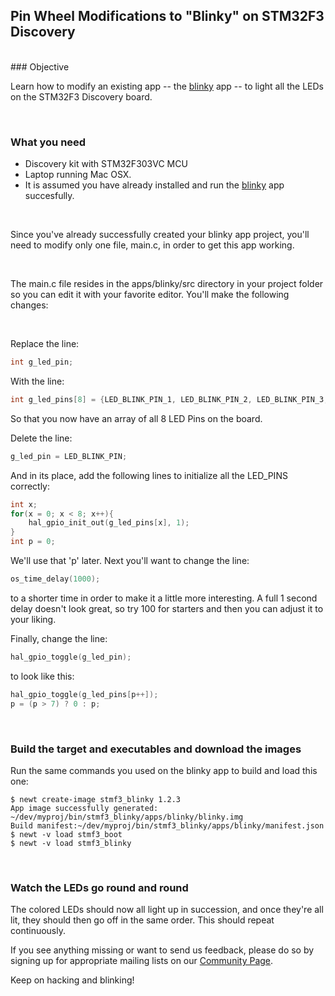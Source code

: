 ## Pin Wheel Modifications to "Blinky" on STM32F3 Discovery
<br>
### Objective

Learn how to modify an existing app -- the [blinky](STM32F303.md) app -- to light all the LEDs on the STM32F3 Discovery board. 

<br>

### What you need

* Discovery kit with STM32F303VC MCU
* Laptop running Mac OSX. 
* It is assumed you have already installed and run the [blinky](STM32F303.md) app succesfully.

<br>

Since you've already successfully created your blinky app project, you'll need to modify only one file, main.c, in order to get this app working.

<br>

The main.c file resides in the apps/blinky/src directory in your project folder so you can edit it with your favorite editor. You'll make the following changes:

<br>

Replace the line:


```c
int g_led_pin;
```

With the line:

```c
int g_led_pins[8] = {LED_BLINK_PIN_1, LED_BLINK_PIN_2, LED_BLINK_PIN_3, LED_BLINK_PIN_4, LED_BLINK_PIN_5, LED_BLINK_PIN_6, LED_BLINK_PIN_7, LED_BLINK_PIN_8};
```

So that you now have an array of all 8 LED Pins on the board.

Delete the line:

```c
g_led_pin = LED_BLINK_PIN;
```

And in its place, add the following lines to initialize all the LED_PINS correctly:

```c
int x;
for(x = 0; x < 8; x++){
    hal_gpio_init_out(g_led_pins[x], 1);
}
int p = 0;
```

We'll use that 'p' later. Next you'll want to change the line:

```c
os_time_delay(1000);
```

to a shorter time in order to make it a little more interesting. A full 1 second delay doesn't look great, so try 100 for starters and then you can adjust it to your liking.

Finally, change the line:

```c
hal_gpio_toggle(g_led_pin);
```

to look like this:

```c
hal_gpio_toggle(g_led_pins[p++]);
p = (p > 7) ? 0 : p;
```

<br>

### Build the target and executables and download the images

Run the same commands you used on the blinky app to build and load this one:

```no-highlight
$ newt create-image stmf3_blinky 1.2.3
App image successfully generated: ~/dev/myproj/bin/stmf3_blinky/apps/blinky/blinky.img
Build manifest:~/dev/myproj/bin/stmf3_blinky/apps/blinky/manifest.json
$ newt -v load stmf3_boot
$ newt -v load stmf3_blinky
```

<br>

### Watch the LEDs go round and round

The colored LEDs should now all light up in succession, and once they're all lit, they should then go off in the same order. This should repeat continuously.

If you see anything missing or want to send us feedback, please do so by signing up for appropriate mailing lists on our [Community Page](../../community.md).

Keep on hacking and blinking!
